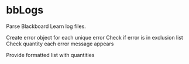 # bbLogs

Parse Blackboard Learn log files.

Create error object for each unique error
Check if error is in exclusion list
Check quantity each error message appears

Provide formatted list with quantities